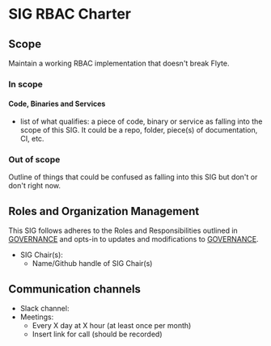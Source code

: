 # SIG RBAC Charter


## Scope

Maintain a working RBAC implementation that doesn't break Flyte.

### In scope

#### Code, Binaries and Services

- list of what qualifies:  a piece of code, binary or service as falling into the scope of this SIG. It could be a repo, folder, piece(s) of documentation, CI, etc.

### Out of scope

Outline of things that could be confused as falling into this SIG but don't or don't right now.

## Roles and Organization Management

This SIG follows adheres to the Roles and Responsibilities outlined in [GOVERNANCE]
and opts-in to updates and modifications to [GOVERNANCE].

- SIG Chair(s): 
    - Name/Github handle of SIG Chair(s)

## Communication channels

- Slack channel:
- Meetings: 
    - Every X day at X hour (at least once per month)
    - Insert link for call (should be recorded)


[GOVERNANCE]: https://github.com/flyteorg/community/blob/main/GOVERNANCE.md
